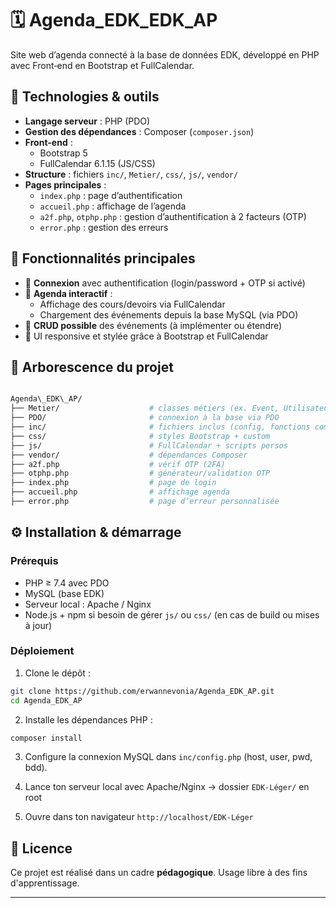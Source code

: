 # 🗓️ Agenda_EDK_EDK_AP

Site web d’agenda connecté à la base de données EDK, développé en PHP avec Front‑end en Bootstrap et FullCalendar.

## 🧰 Technologies & outils

- **Langage serveur** : PHP (PDO)
- **Gestion des dépendances** : Composer (`composer.json`)
- **Front-end** :
  - Bootstrap 5
  - FullCalendar 6.1.15 (JS/CSS)
- **Structure** : fichiers `inc/`, `Metier/`, `css/`, `js/`, `vendor/`
- **Pages principales** :
  - `index.php` : page d’authentification
  - `accueil.php` : affichage de l’agenda
  - `a2f.php`, `otphp.php` : gestion d’authentification à 2 facteurs (OTP)
  - `error.php` : gestion des erreurs

## 🔌 Fonctionnalités principales

- 🔑 **Connexion** avec authentification (login/password + OTP si activé)
- 📅 **Agenda interactif** :
  - Affichage des cours/devoirs via FullCalendar
  - Chargement des événements depuis la base MySQL (via PDO)
- 🔄 **CRUD possible** des événements (à implémenter ou étendre)
- 💅 UI responsive et stylée grâce à Bootstrap et FullCalendar

## 📂 Arborescence du projet

```bash

Agenda\_EDK\_AP/
├── Metier/                    # classes métiers (ex. Event, Utilisateur…)
├── PDO/                       # connexion à la base via PDO
├── inc/                       # fichiers inclus (config, fonctions comm.)
├── css/                       # styles Bootstrap + custom
├── js/                        # FullCalendar + scripts persos
├── vendor/                    # dépendances Composer
├── a2f.php                    # vérif OTP (2FA)
├── otphp.php                  # générateur/validation OTP
├── index.php                  # page de login
├── accueil.php                # affichage agenda
├── error.php                  # page d’erreur personnalisée

```

## ⚙️ Installation & démarrage

### Prérequis

- PHP ≥ 7.4 avec PDO
- MySQL (base EDK)
- Serveur local : Apache / Nginx
- Node.js + npm si besoin de gérer `js/` ou `css/` (en cas de build ou mises à jour)

### Déploiement

1. Clone le dépôt :
```bash
git clone https://github.com/erwannevonia/Agenda_EDK_AP.git
cd Agenda_EDK_AP
```

2. Installe les dépendances PHP :

```bash
composer install
```

3. Configure la connexion MySQL dans `inc/config.php` (host, user, pwd, bdd).

4. Lance ton serveur local avec Apache/Nginx → dossier `EDK-Léger/` en root

5. Ouvre dans ton navigateur `http://localhost/EDK-Léger`

## 📜 Licence

Ce projet est réalisé dans un cadre **pédagogique**.
Usage libre à des fins d'apprentissage.

---